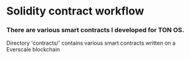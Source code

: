 # Solidity contract workflow
### There are various smart contracts I developed for TON OS.

 Directory 'contracts/' contains various smart contracts written on a Everscale blockchain
 
